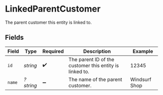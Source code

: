 # LinkedParentCustomer

The parent customer this entity is linked to.


## Fields

| Field                                                   | Type                                                    | Required                                                | Description                                             | Example                                                 |
| ------------------------------------------------------- | ------------------------------------------------------- | ------------------------------------------------------- | ------------------------------------------------------- | ------------------------------------------------------- |
| `id`                                                    | *string*                                                | :heavy_check_mark:                                      | The parent ID of the customer this entity is linked to. | 12345                                                   |
| `name`                                                  | *?string*                                               | :heavy_minus_sign:                                      | The name of the parent customer.                        | Windsurf Shop                                           |